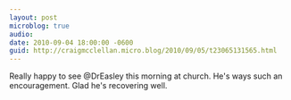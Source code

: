 ```yaml
---
layout: post
microblog: true
audio: 
date: 2010-09-04 18:00:00 -0600
guid: http://craigmcclellan.micro.blog/2010/09/05/t23065131565.html
---
```

Really happy to see @DrEasley this morning at church. He's ways such an encouragement. Glad he's recovering well.
